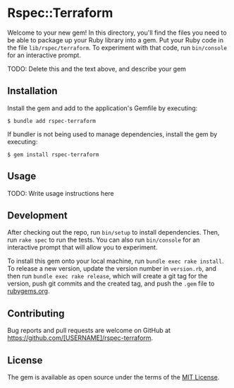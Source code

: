 # Rspec::Terraform

Welcome to your new gem! In this directory, you'll find the files you need to be able to package up your Ruby library into a gem. Put your Ruby code in the file `lib/rspec/terraform`. To experiment with that code, run `bin/console` for an interactive prompt.

TODO: Delete this and the text above, and describe your gem

## Installation

Install the gem and add to the application's Gemfile by executing:

    $ bundle add rspec-terraform

If bundler is not being used to manage dependencies, install the gem by executing:

    $ gem install rspec-terraform

## Usage

TODO: Write usage instructions here

## Development

After checking out the repo, run `bin/setup` to install dependencies. Then, run `rake spec` to run the tests. You can also run `bin/console` for an interactive prompt that will allow you to experiment.

To install this gem onto your local machine, run `bundle exec rake install`. To release a new version, update the version number in `version.rb`, and then run `bundle exec rake release`, which will create a git tag for the version, push git commits and the created tag, and push the `.gem` file to [rubygems.org](https://rubygems.org).

## Contributing

Bug reports and pull requests are welcome on GitHub at https://github.com/[USERNAME]/rspec-terraform.

## License

The gem is available as open source under the terms of the [MIT License](https://opensource.org/licenses/MIT).
